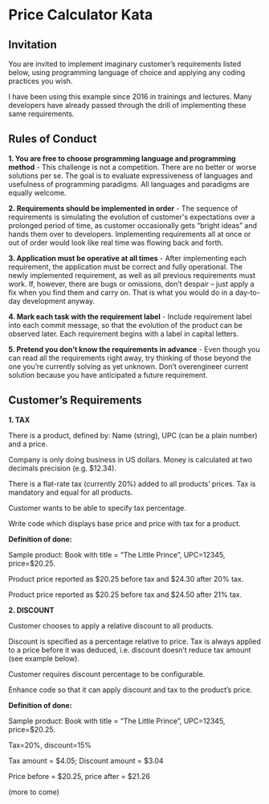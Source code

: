 # Price Calculator Kata

## Invitation
You are invited to implement imaginary customer’s requirements listed below, using programming language of choice and applying any coding practices you wish.

I have been using this example since 2016 in trainings and lectures. Many developers have already passed through the drill of implementing these same requirements.

## Rules of Conduct
**1. You are free to choose programming language and programming method** - This challenge is not a competition. There are no better or worse solutions per se. The goal is to evaluate expressiveness of languages and usefulness of programming paradigms. All languages and paradigms are equally welcome.

**2. Requirements should be implemented in order** - The sequence of requirements is simulating the evolution of customer's expectations over a prolonged period of time, as customer occasionally gets “bright ideas” and hands them over to developers. Implementing requirements all at once or out of order would look like real time was flowing back and forth.

**3. Application must be operative at all times** - After implementing each requirement, the application must be correct and fully operational. The newly implemented requirement, as well as all previous requirements must work. If, however, there are bugs or omissions, don’t despair – just apply a fix when you find them and carry on. That is what you would do in a day-to-day development anyway.

**4. Mark each task with the requirement label** - Include requirement label into each commit message, so that the evolution of the product can be observed later. Each requirement begins with a label in capital letters.

**5. Pretend you don’t know the requirements in advance** - Even though you can read all the requirements right away, try thinking of those beyond the one you’re currently solving as yet unknown. Don’t overengineer current solution because you have anticipated a future requirement.

## Customer’s Requirements

**1. TAX**

There is a product, defined by: Name (string), UPC (can be a plain number) and a price.

Company is only doing business in US dollars. Money is calculated at two decimals precision (e.g. $12.34).

There is a flat-rate tax (currently 20%) added to all products’ prices. Tax is mandatory and equal for all products.

Customer wants to be able to specify tax percentage.

Write code which displays base price and price with tax for a product.

**Definition of done:**

Sample product: Book with title = “The Little Prince”, UPC=12345, price=$20.25.

Product price reported as $20.25 before tax and $24.30 after 20% tax.

Product price reported as $20.25 before tax and $24.50 after 21% tax.

**2. DISCOUNT**

Customer chooses to apply a relative discount to all products.

Discount is specified as a percentage relative to price. Tax is always applied to a price before it was deduced, i.e. discount doesn’t reduce tax amount (see example below).

Customer requires discount percentage to be configurable.

Enhance code so that it can apply discount and tax to the product’s price.

**Definition of done:**

Sample product: Book with title = “The Little Prince”, UPC=12345, price=$20.25.

Tax=20%, discount=15%

Tax amount = $4.05; Discount amount = $3.04

Price before = $20.25, price after = $21.26


(more to come)

